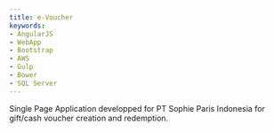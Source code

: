 ```yaml
---
title: e-Voucher
keywords:
- AngularJS
- WebApp
- Bootstrap
- AWS
- Gulp
- Bower
- SQL Server
---
```


Single Page Application developped for PT Sophie Paris Indonesia for gift/cash voucher creation and redemption.